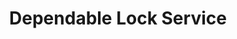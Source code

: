 ---
title: "Dependable Lock Service"
url: /nashua/dependable-lock-service/
shop: Schlüsseldienst
---